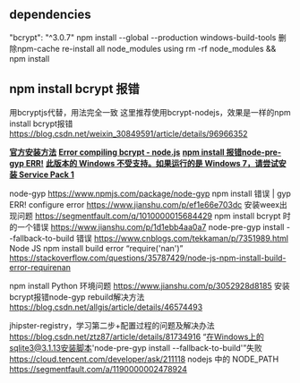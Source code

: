 ## dependencies
"bcrypt": "^3.0.7"
npm install --global --production windows-build-tools
删除npm-cache
re-install all node_modules using rm -rf node_modules && npm install



## npm install bcrypt 报错
用bcryptjs代替，用法完全一致
这里推荐使用bcrypt-nodejs，效果是一样的npm install bcrypt报错 https://blog.csdn.net/weixin_30849591/article/details/96966352


[**官方安装方法**](https://www.npmjs.com/package/bcrypt)
[**Error compiling bcrypt - node.js**](https://stackoverflow.com/questions/14573488/error-compiling-bcrypt-node-js)
[**npm install 报错node-pre-gyp ERR!**](https://blog.csdn.net/qfxlw/article/details/85331869) 
[**此版本的 Windows 不受支持。如果运行的是 Windows 7，请尝试安装 Service Pack 1**](https://visualstudio.microsoft.com/zh-hans/vs/support/version-windows-not-supported-youre-running-windows-7-try-installing-service-pack-1/)



node-gyp https://www.npmjs.com/package/node-gyp
npm install 错误 | gyp ERR! configure error https://www.jianshu.com/p/ef1e66e703dc
安装weex出现问题 https://segmentfault.com/q/1010000015684429
npm install bcrypt 时的一个错误 https://www.jianshu.com/p/1d1ebb4aa0a7
node-pre-gyp install --fallback-to-build 错误 https://www.cnblogs.com/tekkaman/p/7351989.html
Node JS npm install build error “require('nan')” https://stackoverflow.com/questions/35787429/node-js-npm-install-build-error-requirenan

npm install Python 环境问题 https://www.jianshu.com/p/3052928d8185
安装bcrypt报错node-gyp rebuild解决方法 https://blog.csdn.net/allgis/article/details/46574493









jhipster-registry，学习第二步+配置过程的问题及解决办法 https://blog.csdn.net/ztz87/article/details/81734916
“在Windows上的sqlite3@3.1.13安装脚本'node-pre-gyp install --fallback-to-build'”失败  https://cloud.tencent.com/developer/ask/211118
nodejs 中的 NODE_PATH https://segmentfault.com/a/1190000002478924